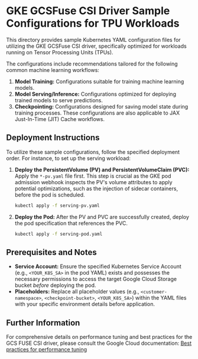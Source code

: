 # GKE GCSFuse CSI Driver Sample Configurations for TPU Workloads

This directory provides sample Kubernetes YAML configuration files for utilizing the GKE GCSFuse CSI driver, specifically optimized for workloads running on Tensor Processing Units (TPUs).

The configurations include recommendations tailored for the following common machine learning workflows:

1.  **Model Training:** Configurations suitable for training machine learning models.
2.  **Model Serving/Inference:** Configurations optimized for deploying trained models to serve predictions.
3.  **Checkpointing:** Configurations designed for saving model state during training processes. These configurations are also applicable to JAX Just-In-Time (JIT) Cache workflows.

## Deployment Instructions

To utilize these sample configurations, follow the specified deployment order. For instance, to set up the serving workload:

1.  **Deploy the PersistentVolume (PV) and PersistentVolumeClaim (PVC):**
    Apply the `*-pv.yaml` file first. This step is crucial as the GKE pod admission webhook inspects the PV's volume attributes to apply potential optimizations, such as the injection of sidecar containers, before the pod is scheduled.
    ```bash
    kubectl apply -f serving-pv.yaml
    ```

2.  **Deploy the Pod:**
    After the PV and PVC are successfully created, deploy the pod specification that references the PVC.
    ```bash
    kubectl apply -f serving-pod.yaml
    ```

## Prerequisites and Notes

*   **Service Account:** Ensure the specified Kubernetes Service Account (e.g., `<YOUR_K8S_SA>` in the pod YAML) exists and possesses the necessary permissions to access the target Google Cloud Storage bucket *before* deploying the pod.
*   **Placeholders:** Replace all placeholder values (e.g., `<customer-namespace>`, `<checkpoint-bucket>`, `<YOUR_K8S_SA>`) within the YAML files with your specific environment details before application.

## Further Information

For comprehensive details on performance tuning and best practices for the GCS FUSE CSI driver, please consult the Google Cloud documentation:
[Best practices for performance tuning](https://cloud.google.com/kubernetes-engine/docs/how-to/cloud-storage-fuse-csi-driver-perf#best-practices-for-performance-tuning)